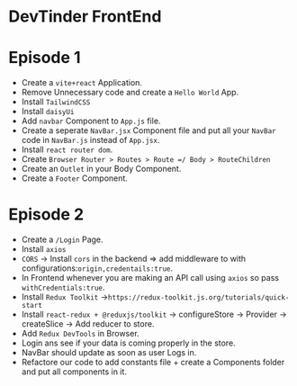 # DevTinder FrontEnd

# Episode 1

- Create a `vite+react` Application.
- Remove Unnecessary code and create a `Hello World` App.
- Install `TailwindCSS`
- Install `daisyUi`
- Add `navbar` Component to `App.js` file.
- Create a seperate `NavBar.jsx` Component file and put all your `NavBar` code in `NavBar.js` instead of `App.jsx`.
- Install `react router dom`.
- Create `Browser Router > Routes > Route =/ Body > RouteChildren`
- Create an `Outlet` in your Body Component.
- Create a `Footer` Component.

# Episode 2
- Create a `/Login` Page.
- Install `axios`
- `CORS` -> Install `cors` in the backend => add middleware to with configurations:`origin,credentails:true`.
- In Frontend whenever you are making an API call using `axios` so pass `withCredentials:true`.
- Install `Redux Toolkit` ->`https://redux-toolkit.js.org/tutorials/quick-start`
- Install `react-redux + @reduxjs/toolkit` -> configureStore -> Provider -> createSlice -> Add reducer to store. 
- Add `Redux DevTools` in Browser.
- Login ans see if your data is coming properly in the store.
- NavBar should update as soon as user Logs in.
- Refactore our code to add constants file + create a Components folder and put all components in it.